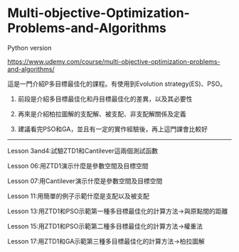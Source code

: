 # Multi-objective-Optimization-Problems-and-Algorithms
Python version

https://www.udemy.com/course/multi-objective-optimization-problems-and-algorithms/

這是一門介紹P多目標最佳化的課程。有使用到Evolution strategy(ES)、PSO。

1. 前段是介紹多目標最佳化和丹目標最佳化的差異，以及其必要性

2. 再來是介紹柏拉圖解的支配解、被支配、非支配解關係及定義

3. 建議看完PSO和GA，並且有一定的實作經驗後，再上這門課會比較好

------------------------------------------------------------------------------------------------

Lesson 3and4:試驗ZTD1和Cantilever這兩個測試函數

Lesson 06:用ZTD1演示什麼是參數空間及目標空間

Lesson 07:用Cantilever演示什麼是參數空間及目標空間

Lesson 11:用簡單的例子示範什麼是支配以及被支配

Lesson 13:用ZTD1和PSO示範第一種多目標最佳化的計算方法->與原點間的距離

Lesson 15:用ZTD1和PSO示範第二種多目標最佳化的計算方法->權重法

Lesson 17:用ZTD1和GA示範第三種多目標最佳化的計算方法->柏拉圖解
